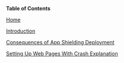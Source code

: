 **Table of Contents**

[Home](Readme.md#)

[Introduction](Readme.md#introduction)

[Consequences of App Shielding Deployment](Readme.md#consequences-of-app-shielding-deployment)

[Setting Up Web Pages With Crash Explanation](Readme.md#setting-up-web-pages-with-crash-explanation)
